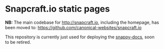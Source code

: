 # Snapcraft.io static pages

**NB:** The main codebase for http://snapcraft.io, including the homepage, has been moved to: https://github.com/canonical-websites/snapcraft.io

This repository is currently just used for deploying the [snappy-docs](https://github.com/canonicalltd/snappy-docs), soon to be retired.

